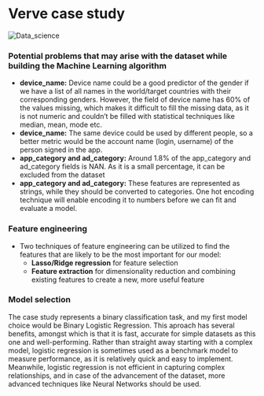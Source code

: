 # Verve case study

![Data_science](https://unsplash.com/photos/1K6IQsQbizI)

### Potential problems that may arise with the dataset while building the Machine Learning algorithm
  * **device_name:** Device name could be a good predictor of the gender if we have a list of all names in the world/target countries with their corresponding genders. However, the field of device name has 60% of the values missing, which makes it difficult to fill the missing data, as it is not numeric and couldn’t be filled with statistical techniques like median, mean, mode etc.
  *  **device_name:** The same device could be used by different people, so a better metric would be the account name (login, username) of the person signed in the app. 
  * **app_category and ad_category:** Around 1.8% of the app_category and ad_category fields is NAN. As it is a small percentage, it can be excluded from the dataset
  * **app_category and ad_category:** These features are represented as strings, while they should be converted to categories. One hot encoding technique will enable encoding it to numbers before we can fit and evaluate a model.

### Feature engineering
  * Two techniques of feature engineering can be utilized to find the features that are likely to be the most important for our model:
    * **Lasso/Ridge regression** for feature selection
    * **Feature extraction** for dimensionality reduction and combining existing features to create a new, more useful feature
 
### Model selection
The case study represents a binary classification task, and my first model choice would be Binary Logistic Regression. 
This aproach has several benefits, amongst which is that it is fast, accurate for simple datasets as this one and well-performing. Rather than straight away starting with a complex model, logistic regression is sometimes used as a benchmark model to measure performance, as it is relatively quick and easy to implement.
Meanwhile, logistic regression is not efficient in capturing complex relationships, and in case of the advancement of the dataset, more advanced techniques like Neural Networks should be used.
